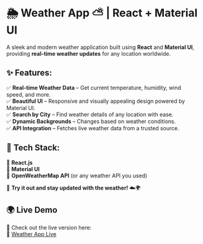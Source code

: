 # 🌦 Weather App ⛅ | React + Material UI  

A sleek and modern weather application built using **React** and **Material UI**, providing **real-time weather updates** for any location worldwide.  

## ✨ Features:  
✅ **Real-time Weather Data** – Get current temperature, humidity, wind speed, and more.  
✅ **Beautiful UI** – Responsive and visually appealing design powered by Material UI.  
✅ **Search by City** – Find weather details of any location with ease.  
✅ **Dynamic Backgrounds** – Changes based on weather conditions.  
✅ **API Integration** – Fetches live weather data from a trusted source.  

## 🚀 Tech Stack:  
🔹 **React.js**  
🔹 **Material UI**  
🔹 **OpenWeatherMap API** (or any weather API you used)  

📌 **Try it out and stay updated with the weather!** ☁️🌍  
## 🌍 Live Demo  
🚀 Check out the live version here:  
🔗 [Weather App Live](https://mini-project-react-9wysd3x6z-deepak-mers-projects.vercel.app)

